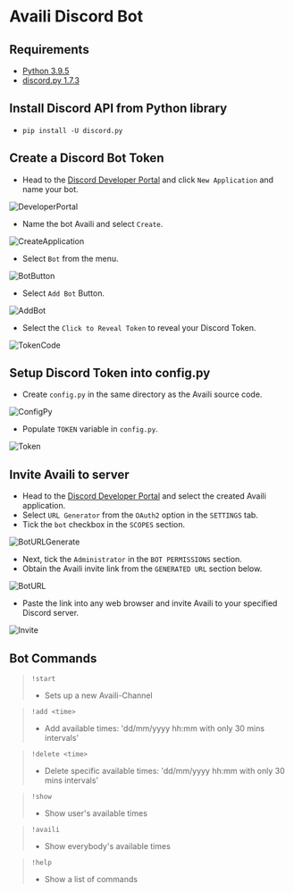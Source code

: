 # Availi Discord Bot

## Requirements
- [Python 3.9.5](https://www.python.org/downloads/release/python-395/)
- [discord.py 1.7.3](https://pypi.org/project/discord.py/)

## Install Discord API from Python library
- `pip install -U discord.py`

## Create a Discord Bot Token
- Head to the [Discord Developer Portal](https://discord.com/developers/applications) and click `New Application` and name your bot.

![DeveloperPortal](https://user-images.githubusercontent.com/33518649/169499858-08d1eac2-f163-4629-b006-cf0acfbf43a1.png)

- Name the bot Availi and select `Create`.

![CreateApplication](https://user-images.githubusercontent.com/33518649/169505965-043afc44-d107-4b13-967a-04f824c8bef7.png)

- Select `Bot` from the menu.

![BotButton](https://user-images.githubusercontent.com/33518649/169639719-9491408e-40de-40ad-b40b-257ca5845703.png)

- Select `Add Bot` Button.

![AddBot](https://user-images.githubusercontent.com/33518649/169639722-be010625-6e48-4ba4-8fd8-df706102a448.png)

- Select the `Click to Reveal Token` to reveal your Discord Token.

![TokenCode](https://user-images.githubusercontent.com/33518649/169639721-73196356-ade6-442d-9367-c4a5c11289e5.png)

## Setup Discord Token into config.py
- Create `config.py` in the same directory as the Availi source code.

![ConfigPy](https://user-images.githubusercontent.com/33518649/169490054-8e8ff621-3563-4c10-8a2e-bedf35d3be18.png)

- Populate `TOKEN` variable in `config.py`.

![Token](https://user-images.githubusercontent.com/33518649/163662962-5ad6c072-f24c-4413-a8e0-bf10abe0c80a.png)

## Invite Availi to server
- Head to the [Discord Developer Portal](https://discord.com/developers/applications) and select the created Availi application.
- Select `URL Generator` from the `OAuth2` option in the `SETTINGS` tab.
- Tick the `bot` checkbox in the `SCOPES` section.

![BotURLGenerate](https://user-images.githubusercontent.com/33518649/169639237-82de04f6-9fd0-48d3-ab02-43c149fa21da.png)

- Next, tick the `Administrator` in the `BOT PERMISSIONS` section.
- Obtain the Availi invite link from the `GENERATED URL` section below.

![BotURL](https://user-images.githubusercontent.com/33518649/169639235-58fb0607-98e6-4661-80a8-7848165f74f8.png)

- Paste the link into any web browser and invite Availi to your specified Discord server.

![Invite](https://user-images.githubusercontent.com/33518649/169639587-c16667b1-e112-49e9-b256-c7d3f011304b.png)

## Bot Commands
>`!start`
>- Sets up a new Availi-Channel

>`!add <time>`
>- Add available times: 'dd/mm/yyyy hh:mm with only 30 mins intervals'

>`!delete <time>`
>- Delete specific available times: 'dd/mm/yyyy hh:mm with only 30 mins intervals'

>`!show`
>- Show user's available times

>`!availi`
>- Show everybody's available times

>`!help`
>- Show a list of commands